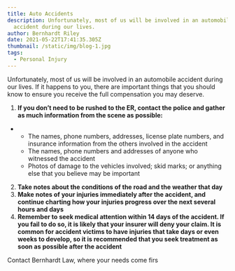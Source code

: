 ```yaml
---
title: Auto Accidents
description: Unfortunately, most of us will be involved in an automobile
  accident during our lives.
author: Bernhardt Riley
date: 2021-05-22T17:41:35.305Z
thumbnail: /static/img/blog-1.jpg
tags:
  - Personal Injury
---
```

Unfortunately, most of us will be involved in an automobile accident during our lives. If it happens to you, there are important things that you should know to ensure you receive the full compensation you may deserve.

1. **If you don’t need to be rushed to the ER, contact the police and gather as much information from the scene as possible:**

* * The names, phone numbers, addresses, license plate numbers, and insurance information from the others involved in the accident
  * The names, phone numbers and addresses of anyone who witnessed the accident
  * Photos of damage to the vehicles involved; skid marks; or anything else that you believe may be important

2. **Take notes about the conditions of the road and the weather that day**
3. **Make notes of your injuries immediately after the accident, and continue charting how your injuries progress over the next several hours and days**
4. **Remember to seek medical attention within 14 days of the accident. If you fail to do so, it is likely that your insurer will deny your claim. It is common for accident victims to have injuries that take days or even weeks to develop, so it is recommended that you seek treatment as soon as possible after the accident**

Contact Bernhardt Law, where your needs come firs